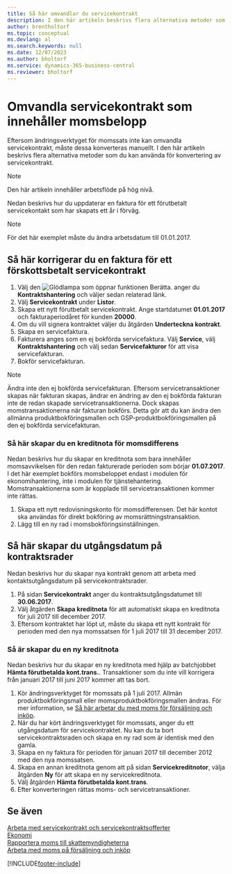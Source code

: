 ```yaml
---
title: Så här omvandlar du servicekontrakt
description: I den här artikeln beskrivs flera alternativa metoder som du kan använda för att konvertera serviceavtal som inkluderar momsbelopp.
author: brentholtorf
ms.topic: conceptual
ms.devlang: al
ms.search.keywords: null
ms.date: 12/07/2023
ms.author: bholtorf
ms.service: dynamics-365-business-central
ms.reviewer: bholtorf
---
```


# <a name="convert-service-contracts-that-include-vat-amounts"></a>Omvandla servicekontrakt som innehåller momsbelopp

Eftersom ändringsverktyget för momssats inte kan omvandla servicekontrakt, måste dessa konverteras manuellt. I den här artikeln beskrivs flera alternativa metoder som du kan använda för konvertering av servicekontrakt.  

> [!NOTE]  
> Den här artikeln innehåller arbetsflöde på hög nivå.  

 Nedan beskrivs hur du uppdaterar en faktura för ett förutbetalt servicekontakt som har skapats ett år i förväg.  

> [!NOTE]  
> För det här exemplet måste du ändra arbetsdatum till 01.01.2017.  

## <a name="to-correct-an-invoice-for-a-prepaid-service-contract"></a>Så här korrigerar du en faktura för ett förskottsbetalt servicekontrakt

1. Välj den ![Glödlampa som öppnar funktionen Berätta.](media/ui-search/search_small.png "Berätta vad du vill göra") anger du **Kontraktshantering** och väljer sedan relaterad länk.  
2. Välj **Servicekontrakt** under **Listor**.  
3. Skapa ett nytt förutbetalt servicekontrakt. Ange startdatumet **01.01.2017** och fakturaperiodåret för kunden **20000**.  
4. Om du vill signera kontraktet väljer du åtgärden **Underteckna kontrakt**.  
5. Skapa en servicefaktura.
6. Fakturera anges som en ej bokförda servicefaktura. Välj **Service**, välj **Kontraktshantering** och välj sedan **Servicefakturor** för att visa servicefakturan.  
7. Bokför servicefakturan.  

> [!NOTE]  
> Ändra inte den ej bokförda servicefakturan. Eftersom servicetransaktioner skapas när fakturan skapas, ändrar en ändring av den ej bokförda fakturan inte de redan skapade servicetransaktionerna. Dock skapas momstransaktionerna när fakturan bokförs. Detta gör att du kan ändra den allmänna produktbokföringsmallen och GSP-produktbokföringsmallen på den ej bokförda servicefakturan.  

### <a name="to-create-a-credit-memo-for-vat-difference"></a>Så här skapar du en kreditnota för momsdifferens
 
Nedan beskrivs hur du skapar en kreditnota som bara innehåller momsavvikelsen för den redan fakturerade perioden som börjar **01.07.2017**. I det här exemplet bokförs momsbeloppet endast i modulen för ekonomihantering, inte i modulen för tjänstehantering. Momstransaktionerna som är kopplade till servicetransaktionen kommer inte rättas.  

1. Skapa ett nytt redovisningskonto för momsdifferensen. Det här kontot ska användas för direkt bokföring av momsrättningstransaktion.  
2. Lägg till en ny rad i momsbokföringsinställningen.  

## <a name="to-create-contract-expiration-dates-in-contract-lines"></a>Så här skapar du utgångsdatum på kontraktsrader

Nedan beskrivs hur du skapar nya kontrakt genom att arbeta med kontaktsutgångsdatum på servicekontraktsrader.  

1. På sidan **Servicekontrakt** anger du kontraktsutgångsdatumet till **30.06.2017**.  
2. Välj åtgärden **Skapa kreditnota** för att automatiskt skapa en kreditnota för juli 2017 till december 2017.  
3. Eftersom kontraktet har löpt ut, måste du skapa ett nytt kontrakt för perioden med den nya momssatsen för 1 juli 2017 till 31 december 2017.  

### <a name="to-create-a-new-credit-memo"></a>Så är skapar du en ny kreditnota

Nedan beskrivs hur du skapar en ny kreditnota med hjälp av batchjobbet **Hämta förutbetalda kont.trans.**. Transaktioner som du inte vill korrigera från januari 2017 till juni 2017 kommer att tas bort.  

1. Kör ändringsverktyget för momssats på 1 juli 2017. Allmän produktbokföringsmall eller momsproduktbokföringsmallen ändras. För mer information, se [Så här arbetar du med moms för försäljning och inköp](finance-work-with-vat.md).  
2. När du har kört ändringsverktyget för momssats, anger du ett utgångsdatum för servicekontraktet. Nu kan du ta bort servicekontraktsraden och skapa en ny rad som är identisk med den gamla.  
3. Skapa en ny faktura för perioden för januari 2017 till december 2012 med den nya momssatsen.  
4. Skapa en annan kreditnota genom att på sidan **Servicekreditnotor**, välja åtgärden **Ny** för att skapa en ny servicekreditnota.  
5. Välj åtgärden **Hämta förutbetalda kont.trans**.  
6. Efter konverteringen rättas moms- och servicetransaktioner.  

## <a name="see-also"></a>Se även

[Arbeta med servicekontrakt och servicekontraktsofferter](service-how-to-create-service-contracts-and-service-contract-quotes.md)  
[Ekonomi](finance.md)  
[Rapportera moms till skattemyndigheterna](finance-how-report-vat.md)  
[Arbeta med moms på försäljning och inköp](finance-work-with-vat.md)  


[!INCLUDE[footer-include](includes/footer-banner.md)]
